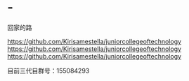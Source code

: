 # -
回家的路

https://github.com/Kirisamestella/juniorcollegeoftechnology
https://github.com/Kirisamestella/juniorcollegeoftechnology
https://github.com/Kirisamestella/juniorcollegeoftechnology

目前三代目群号：155084293
